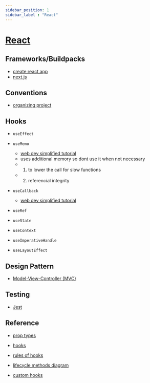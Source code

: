 ```yaml
---
sidebar_position: 1
sidebar_label : "React"
---
```


# [React](https://reactjs.org/docs/hello-world.html)

## Frameworks/Buildpacks
  - [create react app](https://create-react-app.dev/)
  - [next.js](https://nextjs.org/)

## Conventions
  - [organizing project](https://reactjs.org/docs/faq-structure.html)

## Hooks
- `useEffect`
- `useMemo`
    - [web dev simplified tutorial](https://blog.webdevsimplified.com/2020-05/memoization-in-react/)
    - uses additional memory so dont use it when not necessary
    - 1. to lower the call for slow functions
    - 2. referencial integrity
    
    
- `useCallback`
    - [web dev simplified tutorial](https://www.youtube.com/watch?v=_AyFP5s69N4)   
- `useRef`
- `useState`
- `useContext`
- `useImperativeHandle`
- `useLayoutEffect`

## Design Pattern
- [Model-View-Controller (MVC)](https://en.wikipedia.org/wiki/Model%E2%80%93view%E2%80%93controller)

## Testing

- [Jest](https://github.com/jsdom/jsdom)


## Reference
- [prop types](https://www.npmjs.com/package/prop-types)

- [hooks](https://reactjs.org/docs/hooks-reference.html)

- [rules of hooks](https://reactjs.org/docs/hooks-rules.html)

- [lifecycle methods diagram](https://projects.wojtekmaj.pl/react-lifecycle-methods-diagram/)
  
- [custom hooks](https://fullstackopen.com/en/part7/custom_hooks)
